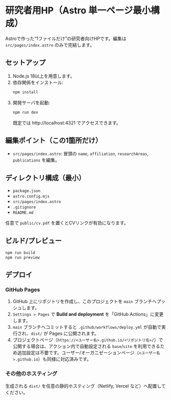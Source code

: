 # 研究者用HP（Astro 単一ページ最小構成）

Astroで作った“1ファイルだけ”の研究者向けHPです。編集は `src/pages/index.astro` のみで完結します。

## セットアップ

1. Node.js 18以上を用意します。
2. 依存関係をインストール:
   ```bash
   npm install
   ```
3. 開発サーバを起動:
   ```bash
   npm run dev
   ```
   既定では http://localhost:4321 でアクセスできます。

## 編集ポイント（この1箇所だけ）

- `src/pages/index.astro`: 冒頭の `name`, `affiliation`, `researchAreas`, `publications` を編集。

## ディレクトリ構成（最小）

- `package.json`
- `astro.config.mjs`
- `src/pages/index.astro`
- `.gitignore`
- `README.md`

任意で `public/cv.pdf` を置くとCVリンクが有効になります。

## ビルド/プレビュー

```bash
npm run build
npm run preview
```

## デプロイ

### GitHub Pages

1. GitHub 上にリポジトリを作成し、このプロジェクトを `main` ブランチへプッシュします。
2. `Settings > Pages` で **Build and deployment** を「GitHub Actions」に変更します。
3. `main` ブランチへコミットすると `.github/workflows/deploy.yml` が自動で実行され、`dist/` が Pages に公開されます。
4. プロジェクトページ（`https://<ユーザー名>.github.io/<リポジトリ名>/`）で公開する場合は、アクション内で自動設定される `base`/`site` を利用できるため追加設定は不要です。ユーザー/オーガニゼーションページ（`<ユーザー名>.github.io`）も同様に対応済みです。

### その他のホスティング

生成される `dist/` を任意の静的ホスティング（Netlify, Vercel など）へ配置してください。

